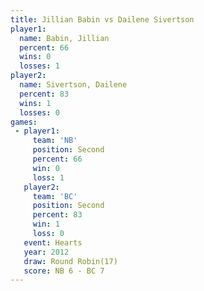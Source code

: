 ```yaml
---
title: Jillian Babin vs Dailene Sivertson
player1:                  
  name: Babin, Jillian    
  percent: 66             
  wins: 0                 
  losses: 1               
player2:                  
  name: Sivertson, Dailene
  percent: 83             
  wins: 1                 
  losses: 0               
games:
 - player1:          
     team: 'NB'      
     position: Second
     percent: 66     
     win: 0          
     loss: 1         
   player2:          
     team: 'BC'      
     position: Second
     percent: 83     
     win: 1          
     loss: 0         
   event: Hearts        
   year: 2012           
   draw: Round Robin(17)
   score: NB 6 - BC 7   
---
```

